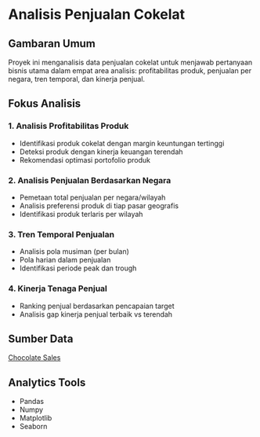 # Analisis Penjualan Cokelat

## Gambaran Umum
Proyek ini menganalisis data penjualan cokelat untuk menjawab pertanyaan bisnis utama dalam empat area analisis: profitabilitas produk, penjualan per negara, tren temporal, dan kinerja penjual.

## Fokus Analisis
### 1. Analisis Profitabilitas Produk
- Identifikasi produk cokelat dengan margin keuntungan tertinggi
- Deteksi produk dengan kinerja keuangan terendah
- Rekomendasi optimasi portofolio produk

### 2. Analisis Penjualan Berdasarkan Negara
- Pemetaan total penjualan per negara/wilayah
- Analisis preferensi produk di tiap pasar geografis
- Identifikasi produk terlaris per wilayah

### 3. Tren Temporal Penjualan
- Analisis pola musiman (per bulan)
- Pola harian dalam penjualan
- Identifikasi periode peak dan trough

### 4. Kinerja Tenaga Penjual
- Ranking penjual berdasarkan pencapaian target
- Analisis gap kinerja penjual terbaik vs terendah

## Sumber Data
[Chocolate Sales](https://www.kaggle.com/datasets/atharvasoundankar/chocolate-sales)

## Analytics Tools
- Pandas
- Numpy
- Matplotlib
- Seaborn
